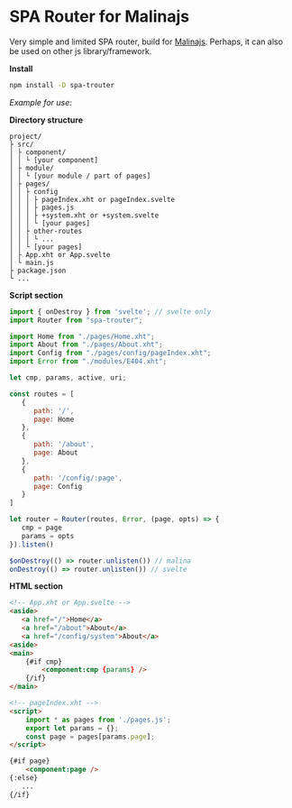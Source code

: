 # SPA Router for Malinajs

Very simple and limited SPA router, build for [Malinajs](https://malinajs.github.io/docs/). Perhaps, it can also be used on other js library/framework.

**Install**

```bash
npm install -D spa-trouter
```

_Example for use:_

**Directory structure**
```
project/
├ src/
│ ├ component/
│ │ └ [your component]
│ ├ module/
│ │ └ [your module / part of pages]
│ ├ pages/
│ │ ├ config
│ │ │ ├ pageIndex.xht or pageIndex.svelte
│ │ │ ├ pages.js
│ │ │ ├ +system.xht or +system.svelte
│ │ │ └ [your pages]
│ │ ├ other-routes
│ │ │ └ ...
│ │ └ [your pages]
│ ├ App.xht or App.svelte
│ └ main.js
├ package.json
└ ...
```
**Script section**

```js
import { onDestroy } from 'svelte'; // svelte only
import Router from "spa-trouter";

import Home from "./pages/Home.xht";
import About from "./pages/About.xht";
import Config from "./pages/config/pageIndex.xht";
import Error from "./modules/E404.xht";

let cmp, params, active, uri;

const routes = [
   {
      path: '/',
      page: Home
   },
   {
      path: '/about',
      page: About
   },
   {
      path: '/config/:page',
      page: Config
   }
]

let router = Router(routes, Error, (page, opts) => {
   cmp = page
   params = opts
}).listen()

$onDestroy(() => router.unlisten()) // malina
onDestroy(() => router.unlisten()) // svelte

```
**HTML section**

```html
<!-- App.xht or App.svelte -->
<aside>
   <a href="/">Home</a>
   <a href="/about">About</a>
   <a href="/config/system">About</a>
<aside>
<main>
	{#if cmp}
		<component:cmp {params} />
	{/if}
</main>

<!-- pageIndex.xht -->
<script>
	import * as pages from './pages.js';
	export let params = {};
	const page = pages[params.page];
</script>

{#if page}
	<component:page />
{:else}
   ...
{/if}
```
